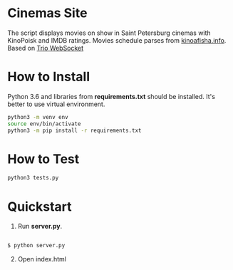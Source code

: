 # Cinemas Site
The script displays movies on show in Saint Petersburg cinemas with KinoPoisk and IMDB ratings. Movies schedule parses from [kinoafisha.info](https://kinoafisha.info). Based on [Trio WebSocket](https://trio-websocket.readthedocs.io/en/stable/)


# How to Install

Python 3.6 and libraries from **requirements.txt** should be installed. It's better to use virtual environment.

```bash
python3 -m venv env
source env/bin/activate
python3 -m pip install -r requirements.txt
```

# How to Test

```bash
python3 tests.py
```


# Quickstart

1. Run **server.py**.

```bash

$ python server.py

```

2. Open index.html
